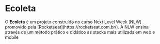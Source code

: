 # Ecoleta

<p>O <b>Ecoleta</b> é um projeto construído no curso Next Level Week (NLW) promovido pela  [Rocketseat](https://rocketseat.com.br/). 
A NLW ensina através de um método prático e didático as stacks mais utilizads em web e mobile</p>


